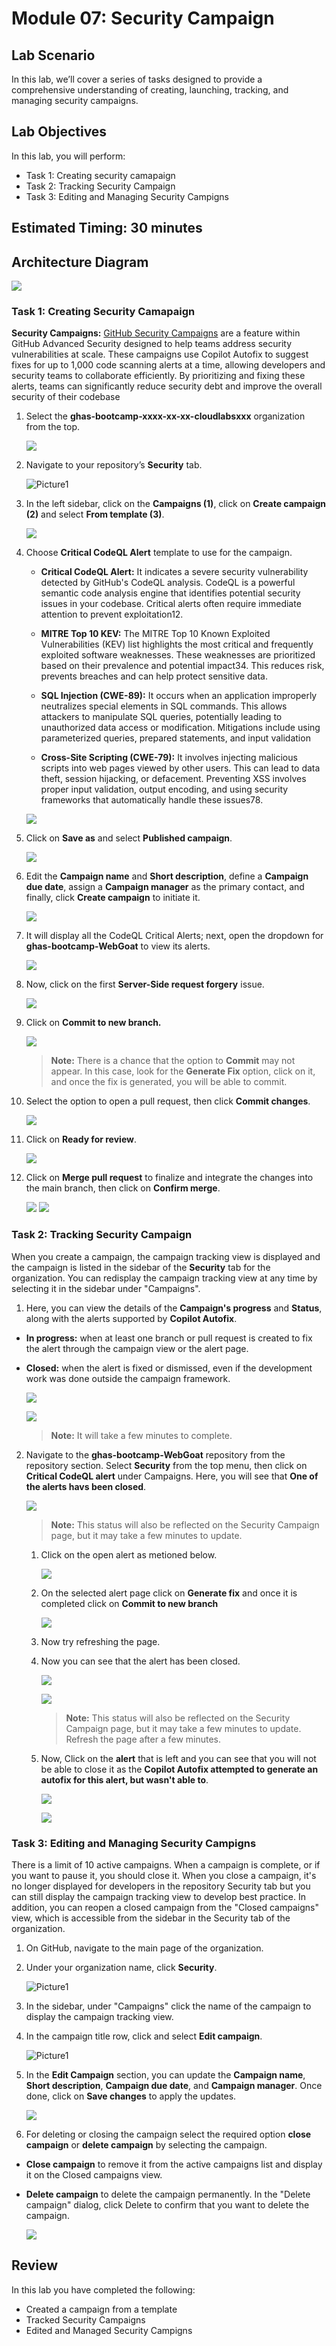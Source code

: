 # Module 07: Security Campaign

## Lab Scenario

 In this lab, we’ll cover a series of tasks designed to provide a comprehensive understanding of creating, launching, tracking, and managing security campaigns.

## Lab Objectives
In this lab, you will perform:

- Task 1: Creating security camapaign
- Task 2: Tracking Security Campaign
- Task 3: Editing and Managing Security Campigns

## Estimated Timing: 30 minutes

## Architecture Diagram

   ![](../images/seccamp16.png)

### Task 1: Creating Security Camapaign

**Security Campaigns:** [GitHub Security Campaigns](https://docs.github.com/ja/enterprise-cloud@latest/code-security/code-scanning/managing-code-scanning-alerts/fixing-alerts-in-security-campaign) are a feature within GitHub Advanced Security designed to help teams address security vulnerabilities at scale. These campaigns use Copilot Autofix to suggest fixes for up to 1,000 code scanning alerts at a time, allowing developers and security teams to collaborate efficiently. By prioritizing and fixing these alerts, teams can significantly reduce security debt and improve the overall security of their codebase

1. Select the **ghas-bootcamp-xxxx-xx-xx-cloudlabsxxx** organization from the top.

   ![](../images/a41.png)

1. Navigate to your repository’s **Security** tab.

   ![Picture1](../images/security-tabat.png)

1. In the left sidebar, click on the **Campaigns (1)**, click on **Create campaign (2)** and select **From template (3)**.

    ![](../images/securitycampaign1-1.png)

1. Choose **Critical CodeQL Alert** template to use for the campaign.

   - **Critical CodeQL Alert:** It indicates a severe security vulnerability detected by GitHub's CodeQL analysis. CodeQL is a powerful semantic code analysis engine that identifies potential security issues in your codebase. Critical alerts often require immediate attention to prevent exploitation12.

   - **MITRE Top 10 KEV:** The MITRE Top 10 Known Exploited Vulnerabilities (KEV) list highlights the most critical and frequently exploited software weaknesses. These weaknesses are prioritized based on their prevalence and potential impact34. This reduces risk, prevents breaches and can help protect sensitive data.

   - **SQL Injection (CWE-89):** It occurs when an application improperly neutralizes special elements in SQL commands. This allows attackers to manipulate SQL queries, potentially leading to unauthorized data access or modification. Mitigations include using parameterized queries, prepared statements, and input validation

   - **Cross-Site Scripting (CWE-79):** It involves injecting malicious scripts into web pages viewed by other users. This can lead to data theft, session hijacking, or defacement. Preventing XSS involves proper input validation, output encoding, and using security frameworks that automatically handle these issues78.

   ![](../images/template2.png)


1. Click on **Save as** and select **Published campaign**.

   ![](../images/securitycampaign1-2.png)

1. Edit the **Campaign name** and **Short description**, define a **Campaign due date**, assign a **Campaign manager** as the primary contact, and finally, click **Create campaign** to initiate it.

    ![](../images/seccamp1a-1.png)

8. It will display all the CodeQL Critical Alerts; next, open the dropdown for **ghas-bootcamp-WebGoat** to view its alerts.

    ![](../images/a42a-1.png)

1. Now, click on the first **Server-Side request forgery** issue.

    ![](../images/a42b-1.png)

1. Click on **Commit to new branch.**

    ![](../images/a42c.png)

   >**Note:** There is a chance that the option to **Commit** may not appear. In this case, look for the **Generate Fix** option, click on it, and once the fix is generated, you will be able to commit.

10. Select the option to open a pull request, then click **Commit changes**.

    ![](../images/seccamp4a.png)

11. Click on **Ready for review**.

    ![](../images/seccamp5a.png)

12. Click on **Merge pull request** to finalize and integrate the changes into the main branch, then click on **Confirm merge**.

    ![](../images/seccamp6a.png)
    ![](../images/seccamp7a.png)

### Task 2: Tracking Security Campaign

When you create a campaign, the campaign tracking view is displayed and the campaign is listed in the sidebar of the **Security** tab for the organization. You can redisplay the campaign tracking view at any time by selecting it in the sidebar under "Campaigns".

1. Here, you can view the details of the **Campaign's progress** and **Status**, along with the alerts supported by **Copilot Autofix**.

- **In progress:** when at least one branch or pull request is created to fix the alert through the campaign view or the alert page.
- **Closed:** when the alert is fixed or dismissed, even if the development work was done outside the campaign framework.

   ![](../images/a54a.png)

   ![](../images/a54b.png)

   >**Note:** It will take a few minutes to complete.

2. Navigate to the **ghas-bootcamp-WebGoat** repository from the repository section. Select **Security** from the top menu, then click on **Critical CodeQL alert** under Campaigns. Here, you will see that **One of the alerts havs been closed**.

   ![](../images/a47.png)

   > **Note:** This status will also be reflected on the Security Campaign page, but it may take a few minutes to update.

      1. Click on the open alert as metioned below.

         ![](../images/a48.png)

      1. On the selected alert page click on **Generate fix** and once it is completed click on **Commit to new branch**

         ![](../images/a49a.png)

      1. Now try refreshing the page.

      1. Now you can see that the alert has been closed.

         ![](../images/a51a.png)

         ![](../images/a51.png)

         > **Note:** This status will also be reflected on the Security Campaign page, but it may take a few minutes to update. Refresh the page after a few minutes.

      1. Now, Click on the **alert** that is left and you can see that you will not be able to close it as the **Copilot Autofix attempted to generate an autofix for this alert, but wasn't able to**. 

         ![](../images/a52.png)

         ![](../images/a53a.png)

### Task 3: Editing and Managing Security Campigns

There is a limit of 10 active campaigns. When a campaign is complete, or if you want to pause it, you should close it. When you close a campaign, it's no longer displayed for developers in the repository Security tab but you can still display the campaign tracking view to develop best practice. In addition, you can reopen a closed campaign from the "Closed campaigns" view, which is accessible from the sidebar in the Security tab of the organization.

1. On GitHub, navigate to the main page of the organization.

1. Under your organization name, click **Security**.

   ![Picture1](../images/security-tabat.png)

1. In the sidebar, under "Campaigns" click the name of the campaign to display the campaign tracking view.

1. In the campaign title row, click and select **Edit campaign**.

   ![Picture1](../images/security-tabata.png)

1. In the **Edit Campaign** section, you can update the **Campaign name**, **Short description**, **Campaign due date**, and **Campaign manager**. Once done, click on **Save changes** to apply the updates.

   ![](../images/seccamp10.png)

1. For deleting or closing the campaign select the required option **close campaign** or **delete campaign** by selecting the campaign.

- **Close campaign** to remove it from the active campaigns list and display it on the Closed campaigns view.
- **Delete campaign** to delete the campaign permanently. In the "Delete campaign" dialog, click Delete to confirm that you want to delete the campaign.

   ![](../images/seccamp11a.png)

## Review
In this lab you have completed the following:

- Created a campaign from a template
- Tracked Security Campaigns
- Edited and Managed Security Campigns
